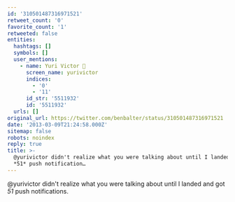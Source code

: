 ```yaml
---
id: '310501487316971521'
retweet_count: '0'
favorite_count: '1'
retweeted: false
entities:
  hashtags: []
  symbols: []
  user_mentions:
    - name: Yuri Victor 🖤
      screen_name: yurivictor
      indices:
        - '0'
        - '11'
      id_str: '5511932'
      id: '5511932'
  urls: []
original_url: https://twitter.com/benbalter/status/310501487316971521
date: '2013-03-09T21:24:58.000Z'
sitemap: false
robots: noindex
reply: true
title: >-
  @yurivictor didn't realize what you were talking about until I landed and got
  *51* push notification…
---
```


@yurivictor didn't realize what you were talking about until I landed and got *51* push notifications.